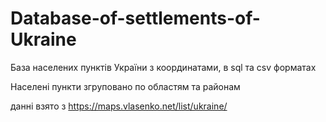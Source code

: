# Database-of-settlements-of-Ukraine

База населених пунктів України з координатами, в sql та csv форматах

Населені пункти згруповано по областям та районам

данні взято з https://maps.vlasenko.net/list/ukraine/

